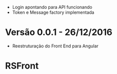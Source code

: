 - Login apontando para API funcionando
- Token e Message factory implementada

# Versão 0.0.1 - 26/12/2016
- Reestruturação do Front End para Angular


# RSFront